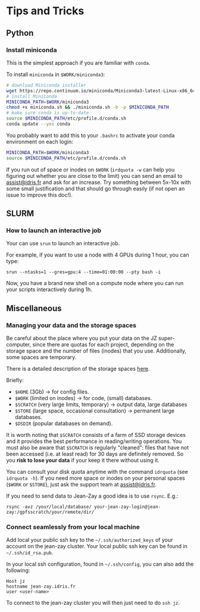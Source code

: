 # Tips and Tricks

## Python

### Install miniconda

This is the simplest approach if you are familiar with `conda`.

To install `miniconda` in `$WORK/miniconda3`:
```sh
# download Miniconda installer
wget https://repo.continuum.io/miniconda/Miniconda3-latest-Linux-x86_64.sh -O miniconda.sh
# install Miniconda
MINICONDA_PATH=$WORK/miniconda3
chmod +x miniconda.sh && ./miniconda.sh -b -p $MINICONDA_PATH
# make sure conda is up-to-date
source $MINICONDA_PATH/etc/profile.d/conda.sh
conda update --yes conda
```

You probably want to add this to your `.bashrc` to activate your conda environment on each login:
```sh
MINICONDA_PATH=$WORK/miniconda3
source $MINICONDA_PATH/etc/profile.d/conda.sh
```

If you run out of space or inodes on `$WORK` (`irdquota -w` can help you
figuring out whether you are close to the limit) you can send an email to
[assist@idris.fr](mailto:assist@idris.fr) and ask for an increase. Try
something between 5x-10x with some small justification and that should go
through easily (if not open an issue to improve this doc!).



## SLURM

### How to launch an interactive job

Your can use `srun` to launch an interactive job.

For example, if you want to use a node with 4 GPUs during 1
hour, you can type:
```
srun --ntasks=1 --gres=gpu:4 --time=01:00:00 --pty bash -i
```

Now, you have a brand new shell on a compute node where you can run your scripts interactively
during 1h.


## Miscellaneous

### Managing your data and the storage spaces

Be careful about the place where you put your data on the JZ super-computer,
since there are quotas for each project, depending on the storage space and the
number of files (inodes) that you use. Additionally, some spaces are temporary.

There is a detailed description of the storage spaces [here](http://www.idris.fr/jean-zay/cpu/jean-zay-cpu-calculateurs-disques.html).

Briefly:

- `$HOME` (3Gb) -> for config files.
- `$WORK` (limited on inodes) -> for code, (small) databases.
- `$SCRATCH` (very large limits, temporary) -> output data, large databases
- `$STORE` (large space, occasional consultation)  -> permanent large databases.
- `$DSDIR` (popular databases on demand).

It is worth noting that `$SCRATCH` consists of a farm of SSD storage
devices and it provides the best performance in reading/writing operations.
You must also be aware that `$SCRATCH` is regularly "cleaned": files that
have not been accessed (i.e. at least read) for 30 days are definitely
removed. So you **risk to lose your data** if your keep it there without using it.

You can consult your disk quota anytime with the command `idrquota` (see
`idrquota -h`). If you need more space or inodes on your personal spaces
(`$WORK` or `$STORE`), just ask the support team at
[assist@idris.fr](mailto:assist@idris.fr).

If you need to send data to Jean-Zay a good idea is to use `rsync`. E.g.:

```
rsync -avz /your/local/database/ your-jean-zay-login@jean-zay:/gpfsscratch/your/remote/dir/
```

### Connect seamlessly from your local machine

Add local your public ssh key to the `~/.ssh/authorized_keys` of your account on the jean-zay cluster.
Your local public ssh key can be found in `~/.ssh/id_rsa.pub`.

In your local ssh configuration, found in `~/.ssh/config`, you can also add the following:
```
Host jz
hostname jean-zay.idris.fr
user <user-name>
```

To connect to the jean-zay cluster you will then just need to do `ssh jz`.

